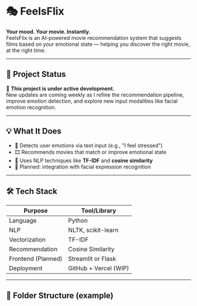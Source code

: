 # 🎭 FeelsFlix

**Your mood. Your movie. Instantly.**  
FeelsFlix is an AI-powered movie recommendation system that suggests films based on your emotional state — helping you discover the right movie, at the right time.

---

## 📌 Project Status

🚧 **This project is under active development.**  
New updates are coming weekly as I refine the recommendation pipeline, improve emotion detection, and explore new input modalities like facial emotion recognition.

---

## 💡 What It Does

- 🧠 Detects user emotions via text input (e.g., "I feel stressed")
- 🎞️ Recommends movies that match or improve emotional state
- 🔎 Uses NLP techniques like **TF-IDF** and **cosine similarity**
- 🧪 Planned: integration with facial expression recognition

---

## 🛠️ Tech Stack

| Purpose           | Tool/Library             |
|------------------|--------------------------|
| Language          | Python                   |
| NLP               | NLTK, scikit-learn       |
| Vectorization     | TF-IDF                   |
| Recommendation    | Cosine Similarity        |
| Frontend (Planned)| Streamlit or Flask       |
| Deployment        | GitHub + Vercel (WIP)    |

---

## 📁 Folder Structure (example)
